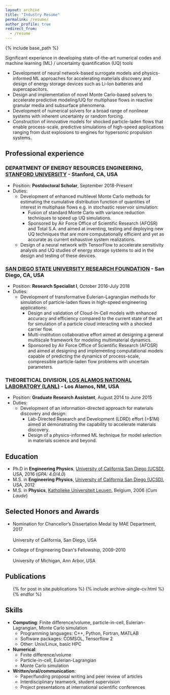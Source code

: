 ```yaml
---
layout: archive
title: "Industry Resume"
permalink: /resume/
author_profile: true
redirect_from:
  - /resume
---
```


{% include base_path %}

Significant experience in developing state-of-the-art numerical codes and machine learning (ML) / uncertainty quantification (UQ) tools

* Development of neural network-based surrogate models and physics-informed ML approaches for accelerating materials discovery and design of energy storage devices such as Li-Ion batteries and supercapacitors.
* Design and implementation of novel Monte Carlo-based solvers to accelerate predictive modeling/UQ for multiphase flows in reactive granular media and subsurface phenomena.
* Development of numerical solvers for a broad range of nonlinear systems with inherent uncertainty or random forcing.
* Construction of innovative models for shocked particle-laden flows that enable process-scale, predictive simulations of high-speed applications ranging from dust explosions to engines for hypersonic propulsion systems.

## Professional experience

### DEPARTMENT OF ENERGY RESOURCES ENGINEERING, [STANFORD UNIVERSITY](https://www.stanford.edu) - Stanford, CA, USA

* Position: **Postdoctoral Scholar**, September 2018-Present
* Duties: 
  * Development of enhanced multilevel Monte Carlo methods for estimating the 
    cumulative distribution function of quantities of interest in multiphase flows e.g. in stochastic reservoir simulation: 
    * Fusion of standard Monte Carlo with variance reduction techniques to 
      speed up UQ simulations.
    * Sponsored by Air Force Office of Scientific Research (AFOSR) and Total
      S.A. and aimed at inventing, testing and deploying new UQ techniques that are more computationally efficient and yet as accurate as current exhaustive system realizations.
  * Design of a neural network with TensorFlow to accelerate sensitivity analysis and UQ studies of energy storage systems to aid in the design and testing of these devices.
     
### [SAN DIEGO STATE UNIVERSITY RESEARCH FOUNDATION](https://www.foundation.sdsu.edu/) - San Diego, CA, USA

* Position: **Research Specialist I**, October 2016-July 2018
* Duties: 
  * Development of transformative Eulerian-Lagrangian methods for simulation 
    of particle-laden flows in high-speed engineering applications:
    * Design and validation of Cloud-In-Cell models with enhanced accuracy and efficiency compared to the current state of the art for simulation of a particle cloud interacting with a shocked carrier flow.
    * Multi-institution collaborative effort aimed at designing a general multiscale framework for modeling multimaterial dynamics.
    * Sponsored by Air Force Office of Scientific Research (AFOSR) and aimed 
      at designing and implementing computational models capable of predicting the dynamics of process-scale, compressible particle-laden flow problems with uncertain parameters. 

### THEORETICAL DIVISION, [LOS ALAMOS NATIONAL LABORATORY (LANL)](https://www.lanl.gov/) - Los Alamos, NM, USA

* Position: **Graduate Research Assistant**, August 2014 to June 2015
* Duties: 
  * Development of an information-directed approach for materials discovery 
    and design:
    * Lab-Directed Research and Development (LDRD) effort (>$1M) aimed at 
      demonstrating the capability to accelerate materials discovery. 
    * Design of a physics-informed ML technique for model selection in 
      materials science and beyond.

## Education

* Ph.D in **Engineering Physics**, [University of California San Diego (UCSD)](https://ucsd.edu/), USA, 2016 (*GPA: 4.0/4.0*)
* M.S. in **Engineering Physics**, [University of California San Diego (UCSD)](https://ucsd.edu/), USA, 2012
* M.S. in **Physics**, [Katholieke Universiteit Leuven](https://www.kuleuven.be/english/), Belgium, 2006 (*Cum Laude*)

## Selected Honors and Awards

* Nomination for Chancellor’s Dissertation Medal by MAE Department, 2017  
  <br>University of California, San Diego, USA 

* College of Engineering Dean's Fellowship, 2009-2010  
  <br>University of Michigan, Ann Arbor, USA

## Publications

  <ul>{% for post in site.publications %}
    {% include archive-single-cv.html %}
  {% endfor %}</ul>

## Skills

* **Computing**: Finite difference/volume, particle-in-cell, Eulerian-Lagrangian, Monte Carlo simulation  
  * Programming languages: C++, Python, Fortran, MATLAB
  * Software packages: COMSOL, Tensorflow 2
  * Other: Unix/Linux, basic HPC
* **Numerical**:
  * Finite difference/volume
  * Particle-in-cell, Eulerian-Lagrangian
  * Monte Carlo simulation  
* **Written/oral/communication**:
  * Paper/funding proposal writing and peer review of articles
  * Interdisciplinary teamwork, student supervision
  * Project presentations at international scientific conferences
